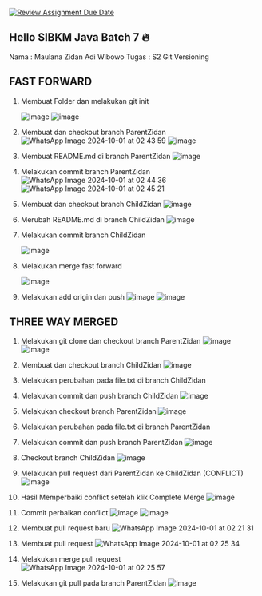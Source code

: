 [![Review Assignment Due Date](https://classroom.github.com/assets/deadline-readme-button-22041afd0340ce965d47ae6ef1cefeee28c7c493a6346c4f15d667ab976d596c.svg)](https://classroom.github.com/a/7AKPvxX-)
## Hello SIBKM Java Batch 7 🔥

Nama : Maulana Zidan Adi Wibowo
Tugas : S2 Git Versioning

## FAST FORWARD

1. Membuat Folder dan melakukan git init
   
   ![image](https://github.com/user-attachments/assets/c781fa51-23bd-4359-b639-059672db2e4a)
   ![image](https://github.com/user-attachments/assets/f2a9aa61-1357-473b-8f9b-16cbfa8ba940)
   
2. Membuat dan checkout branch ParentZidan
   ![WhatsApp Image 2024-10-01 at 02 43 59](https://github.com/user-attachments/assets/47f286dc-e115-4734-9501-bd273ee83fc8)
   ![image](https://github.com/user-attachments/assets/98a0be5e-4049-4ccf-9f53-bc9c94114202)

3. Membuat README.md di branch ParentZidan
   ![image](https://github.com/user-attachments/assets/96ad718a-fb44-48a8-87cb-792773b2d945)

4. Melakukan commit branch ParentZidan    
   ![WhatsApp Image 2024-10-01 at 02 44 36](https://github.com/user-attachments/assets/448f1660-c98d-4593-94b8-9c59f08d9475)
   ![WhatsApp Image 2024-10-01 at 02 45 21](https://github.com/user-attachments/assets/fd2aa7b2-4841-4699-b856-2e2513bc5777)

5. Membuat dan checkout branch ChildZidan
   ![image](https://github.com/user-attachments/assets/a989a0cb-1e49-4d59-94a9-6f73f09bba34)

6. Merubah README.md di branch ChildZidan
   ![image](https://github.com/user-attachments/assets/2458d409-891c-4e47-8d90-4707ac48a874)
   
7. Melakukan commit branch ChildZidan

   ![image](https://github.com/user-attachments/assets/6cb8d9d8-2da0-468d-af2c-5860524c153f)

8. Melakukan merge fast forward

    ![image](https://github.com/user-attachments/assets/ae796993-3084-49ed-a386-fdf426476180)

9. Melakukan add origin dan push
    ![image](https://github.com/user-attachments/assets/640d08e2-9458-4b63-84cd-c241e62f08ac)
   ![image](https://github.com/user-attachments/assets/a37a84fe-3768-4115-878a-59907cf25200)


## THREE WAY MERGED
1. Melakukan git clone dan checkout branch ParentZidan
   ![image](https://github.com/user-attachments/assets/b95cbde0-4f61-47b4-b0b0-1a4126563e80)
   ![image](https://github.com/user-attachments/assets/e5992955-7525-49b6-a640-f0de86e944a6)

2. Membuat dan checkout branch ChildZidan
    ![image](https://github.com/user-attachments/assets/a2fdeb0e-cc82-4481-83ae-e9d49efbccbf)
   
3. Melakukan perubahan pada file.txt di branch ChildZidan   
4. Melakukan commit dan push branch ChildZidan
  ![image](https://github.com/user-attachments/assets/570d8b77-5889-408d-9482-ce4e599f6c28)

5. Melakukan checkout branch ParentZidan
   ![image](https://github.com/user-attachments/assets/f7aa7ae6-407d-45d7-af6b-ea0ba95b660c)

6. Melakukan perubahan pada file.txt di branch ParentZidan
7. Melakukan commit dan push branch ParentZidan
   ![image](https://github.com/user-attachments/assets/89ebaa8a-a656-4851-ba1c-316df60f35c3)
   
8. Checkout branch ChildZidan
    ![image](https://github.com/user-attachments/assets/babd73d0-30b4-41ef-99f9-7beee7ccd93c)

9. Melakukan pull request dari ParentZidan ke ChildZidan (CONFLICT)
    ![image](https://github.com/user-attachments/assets/24ea6ce5-0773-41a6-aa5f-8fba1bb235a6)

10. Hasil Memperbaiki conflict setelah klik Complete Merge
    ![image](https://github.com/user-attachments/assets/75026f6b-ac63-4e86-b7b6-6b5c5ab03c93)

11. Commit perbaikan conflict
    ![image](https://github.com/user-attachments/assets/1cfc3a4b-7d1a-46c7-aefc-13e637cffe0e)
    ![image](https://github.com/user-attachments/assets/cd2d491a-7538-4347-8437-87c4408036db)

12. Membuat pull request baru
    ![WhatsApp Image 2024-10-01 at 02 21 31](https://github.com/user-attachments/assets/dc6696ef-c042-4d84-a647-b7c86887f221)

13. Membuat pull request
    ![WhatsApp Image 2024-10-01 at 02 25 34](https://github.com/user-attachments/assets/f48f2b02-5bac-4ec6-b1ba-548aa9056264)
    
14. Melakukan merge pull request
    ![WhatsApp Image 2024-10-01 at 02 25 57](https://github.com/user-attachments/assets/72212825-05d5-45f4-bd30-96c71aba4ab2)

15. Melakukan git pull pada branch ParentZidan
    ![image](https://github.com/user-attachments/assets/7e7cef9b-c303-48cf-af33-1f364e5cc9bd)














  
